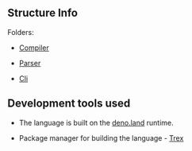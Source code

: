 ## Structure Info

Folders:

- [Compiler](../compiler/)

- [Parser](../parser/)

- [Cli](../cli/)

## Development tools used

- The language is built on the [deno.land](https://deno.land/) runtime.

- Package manager for building the language - [Trex](https://github.com/crewdevio/Trex)
